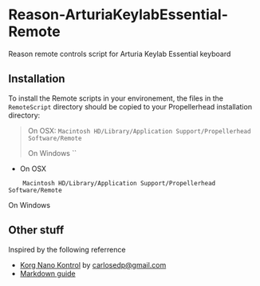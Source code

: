# Reason-ArturiaKeylabEssential-Remote

Reason remote controls script for Arturia Keylab Essential keyboard

## Installation

To install the Remote scripts in your environement, the files in the `RemoteScript` directory should be copied to your Propellerhead installation directory:

> On OSX: `Macintosh HD/Library/Application Support/Propellerhead Software/Remote`
>
> On Windows ``

* On OSX

```
    Macintosh HD/Library/Application Support/Propellerhead Software/Remote
```
On Windows

## Other stuff

Inspired by the following referrence

* [Korg Nano Kontrol](https://github.com/carlosedp/Reason-KorgNanoKontrol2-Remote) by <carlosedp@gmail.com>
* [Markdown guide](https://www.markdownguide.org/basic-syntax/)
